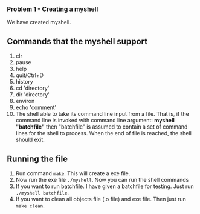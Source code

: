 ### Problem 1 - Creating a myshell
We have created myshell.

## Commands that the myshell support
1. clr
2. pause
3. help
4. quit/Ctrl+D
5. history
6. cd 'directory'
7. dir 'directory'
8. environ
9. echo 'comment'
10. The shell able to take its command line input from a file. That is, if the command line is invoked with command line argument: **myshell "batchfile"** then "batchfile" is assumed to contain a set of command lines for the shell to process. When the end of file is reached, the shell should exit.

## Running the file
1. Run command `make`. This will create a <myshell> exe file.
2. Now run the exe file `./myshell`. Now you can run the shell commands 
3. If you want to run batchfile. I have given a batchfile for testing. Just run `./myshell batchfile`. 
4. If you want to clean all objects file (.o file) and exe file. Then just run `make clean`.
